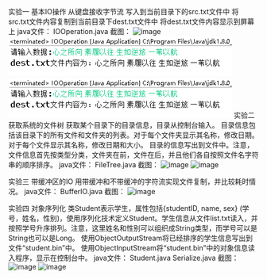 
实验一 基本IO操作
从键盘接收字节流
写入到当前目录下的src.txt文件中
将src.txt文件内容复制到当前目录下dest.txt文件中
将dest.txt文件内容显示到屏幕上
java文件：
IOOperation.java
截图：
![image](https://github.com/ZQD5L/Java/raw/master/1.1.png)
![image](https://github.com/ZQD5L/Java/raw/master/Experiment_IO/1.1.png)
![image](https://github.com/ZQD5L/Java/blob/master/Experiment_IO/1.1.png)
实验二 获取系统的文件树
获取某个目录下的目录信息，目录从控制台输入。
目录信息包括该目录下的所有文件和文件夹的列表。对于每个文件夹显示其名称，修改日期。对于每个文件显示其名称，修改日期和大小。
目录的信息写出到文件中。注意，文件信息首先按类型分类，文件夹在前，文件在后，并且他们各自按照文件名字符串的顺序排序。
java文件：
FileTree.java
截图：
![image](https://github.com/ZQD5L/Java/raw/master/imgs/2.1.png)
![image](https://github.com/ZQD5L/Java/raw/master/imgs/2.2.png)

实验三 带缓冲区的IO
用带缓冲和不带缓冲的字符流实现文件复制，并比较耗时情况。
java文件：
BufferIO.java
截图：
![image](https://github.com/ZQD5L/Java/raw/master/imgs/3.1.png)

实验四 对象序列化
类Student表示学生，属性包括{studentID, name, sex} (学号，姓名，性别)，使用序列化技术定义Student。学生信息从文件list.txt读入，并按照学号升序排列。注意，这里姓名和性别可以组织成String类型，而学号可以是String也可以是Long。
使用ObjectOutputStream将已经排序的学生信息写出到文件“student.bin”中。
使用ObjectInputStream将“student.bin”中的对象信息读入程序，显示在控制台中。
java文件：
Student.java
Serialize.java
截图：
![image](https://github.com/ZQD5L/Java/raw/master/imgs/4.1.png)
![image](https://github.com/ZQD5L/Java/raw/master/imgs/4.2.png)
